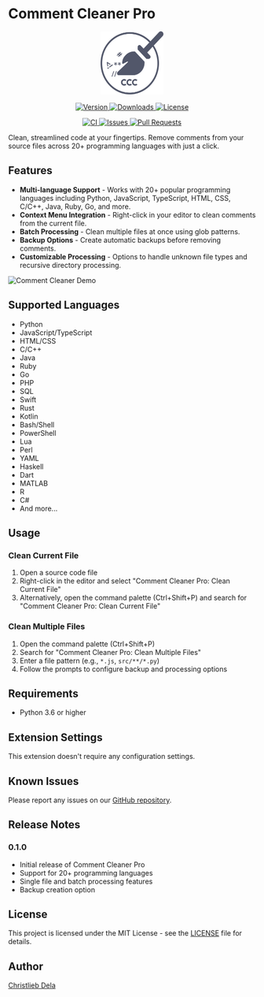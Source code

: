 # Comment Cleaner Pro

<p align="center">
  <img src="media/icon.png" width="128" height="128" alt="Comment Cleaner Pro Logo">
</p>

<p align="center">
  <a href="https://marketplace.visualstudio.com/items?itemName=ChristliebDela.comment-cleaner-pro">
    <img src="https://img.shields.io/visual-studio-marketplace/v/ChristliebDela.comment-cleaner-pro" alt="Version">
  </a>
  <a href="https://marketplace.visualstudio.com/items?itemName=ChristliebDela.comment-cleaner-pro">
    <img src="https://img.shields.io/visual-studio-marketplace/d/ChristliebDela.comment-cleaner-pro" alt="Downloads">
  </a>
  <a href="https://github.com/christliebdela/Comment-Cleaner-Pro/blob/main/LICENSE">
    <img src="https://img.shields.io/github/license/christliebdela/Comment-Cleaner-Pro" alt="License">
  </a>
</p>

<p align="center">
  <a href="https://github.com/christliebdela/Comment-Cleaner-Pro/actions/workflows/ci.yml">
    <img src="https://github.com/christliebdela/Comment-Cleaner-Pro/actions/workflows/ci.yml/badge.svg" alt="CI">
  </a>
  <a href="https://github.com/christliebdela/Comment-Cleaner-Pro/issues">
    <img src="https://img.shields.io/github/issues/christliebdela/Comment-Cleaner-Pro" alt="Issues">
  </a>
  <a href="https://github.com/christliebdela/Comment-Cleaner-Pro/pulls">
    <img src="https://img.shields.io/github/issues-pr/christliebdela/Comment-Cleaner-Pro" alt="Pull Requests">
  </a>
</p>

Clean, streamlined code at your fingertips. Remove comments from your source files across 20+ programming languages with just a click.

## Features

- **Multi-language Support** - Works with 20+ popular programming languages including Python, JavaScript, TypeScript, HTML, CSS, C/C++, Java, Ruby, Go, and more.
- **Context Menu Integration** - Right-click in your editor to clean comments from the current file.
- **Batch Processing** - Clean multiple files at once using glob patterns.
- **Backup Options** - Create automatic backups before removing comments.
- **Customizable Processing** - Options to handle unknown file types and recursive directory processing.

![Comment Cleaner Demo](media/demo.gif)

## Supported Languages

- Python
- JavaScript/TypeScript
- HTML/CSS
- C/C++
- Java
- Ruby
- Go
- PHP
- SQL
- Swift
- Rust
- Kotlin
- Bash/Shell
- PowerShell
- Lua
- Perl
- YAML
- Haskell
- Dart
- MATLAB
- R
- C#
- And more...

## Usage

### Clean Current File

1. Open a source code file
2. Right-click in the editor and select "Comment Cleaner Pro: Clean Current File"
3. Alternatively, open the command palette (Ctrl+Shift+P) and search for "Comment Cleaner Pro: Clean Current File"

### Clean Multiple Files

1. Open the command palette (Ctrl+Shift+P)
2. Search for "Comment Cleaner Pro: Clean Multiple Files"
3. Enter a file pattern (e.g., `*.js`, `src/**/*.py`)
4. Follow the prompts to configure backup and processing options

## Requirements

- Python 3.6 or higher

## Extension Settings

This extension doesn't require any configuration settings.

## Known Issues

Please report any issues on our [GitHub repository](https://github.com/christliebdela/Comment-Cleaner-Pro/issues).

## Release Notes

### 0.1.0

- Initial release of Comment Cleaner Pro
- Support for 20+ programming languages
- Single file and batch processing features
- Backup creation option

## License

This project is licensed under the MIT License - see the [LICENSE](LICENSE) file for details.

## Author

[Christlieb Dela](https://github.com/christliebdela)